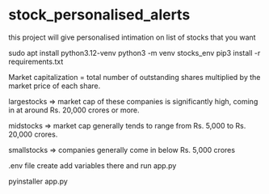 # stock_personalised_alerts
this project will give personalised intimation on list of stocks that you want 

sudo apt install python3.12-venv
python3 -m venv stocks_env
pip3 install -r requirements.txt

<!-- pip install nsepython -->
<!-- pip install pandas -->

Market capitalization = total number of outstanding shares multiplied by the market price of each share.

largestocks => market cap of these companies is significantly high, coming in at around Rs. 20,000 crores or more.

midstocks => market cap generally tends to range from Rs. 5,000 to Rs. 20,000 crores.

smallstocks => companies generally come in below Rs. 5,000 crores

.env file create add variables there and run app.py



pyinstaller app.py